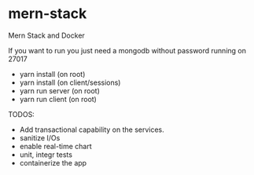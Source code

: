 # mern-stack
Mern Stack and Docker

If you want to run you just need a mongodb without password running on 27017

* yarn install (on root)
* yarn install (on client/sessions)
* yarn run server (on root)
* yarn run client (on root)

TODOS:

* Add transactional capability on the services.
* sanitize I/Os
* enable real-time chart
* unit, integr tests
* containerize the app
